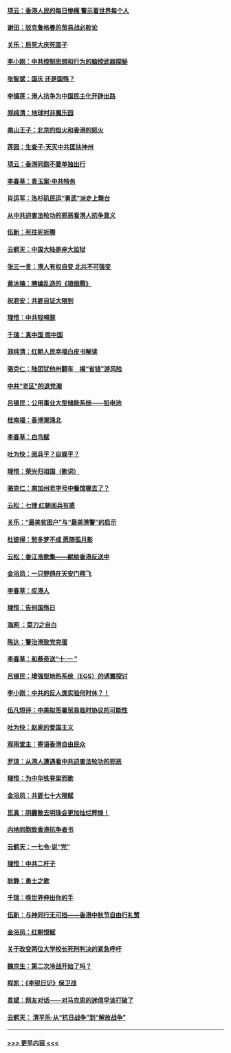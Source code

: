 #### [项云：香港人民的每日惨痛  警示着世界每个人](../pages/nsc993/n11559273.md?t=10020401) 
#### [谢田：驳克鲁格曼的贸易战必败论](../pages/nsc993/n11555840.md?t=10020401) 
#### [关乐：启死大庆死面子](../pages/nsc993/n11556823.md?t=10020401) 
#### [李小刚：中共控制思想和行为的脑控武器探秘](../pages/nsc993/n11556776.md?t=10020401) 
#### [张智斌：国庆  还是国殇？](../pages/nsc993/n11556617.md?t=10020401) 
#### [李镇莲：港人抗争为中国民主化开辟出路](../pages/nsc993/n11556570.md?t=10020401) 
#### [郑纯清：地球村非魔乐园](../pages/nsc993/n11555415.md?t=10020401) 
#### [南山王子：北京的焰火和香港的怒火](../pages/nsc993/n11555318.md?t=10020401) 
#### [莲园：生查子·天灭中共匡扶神州](../pages/nsc993/n11555302.md?t=10020401) 
#### [项云：香港同胞不要单独出行](../pages/nsc993/n11555276.md?t=10020401) 
#### [李春草：青玉案‧中共特务](../pages/nsc993/n11552356.md?t=10020401) 
#### [肖运军：洛杉矶民运“勇武”派走上舞台](../pages/nsc993/n11551595.md?t=10020401) 
#### [从中共迫害法轮功的邪恶看港人抗争意义](../pages/nsc993/n11540858.md?t=10020401) 
#### [伍新：死往死折腾](../pages/nsc993/n11550174.md?t=10020401) 
#### [云鹤天：中国大陆是座大监狱](../pages/nsc993/n11550155.md?t=10020401) 
#### [张三一言：港人有权自变 北共不可强变](../pages/nsc993/n11550132.md?t=10020401) 
#### [黄冰楠：瞎编乱造的《狼图腾》](../pages/nsc993/n11550082.md?t=10020401) 
#### [祝君安：共匪自证大限到](../pages/nsc993/n11550041.md?t=10020401) 
#### [理悟：中共轻嘚瑟](../pages/nsc993/n11547978.md?t=10020401) 
#### [千瑞：真中国 假中国](../pages/nsc993/n11547865.md?t=10020401) 
#### [郑纯清：红朝人民幸福白皮书解读](../pages/nsc993/n11547499.md?t=10020401) 
#### [骆克仁：陆团犹他州翻车　揭“省钱”游风险](../pages/nsc993/n11546977.md?t=10020401) 
#### [中共“老区”的退党潮](../pages/nsc993/n11545995.md?t=10020401) 
#### [吕锡民：公用事业大型储能系统——铅电池](../pages/nsc993/n11545701.md?t=10020401) 
#### [桂南福：香港潮涌北](../pages/nsc993/n11545682.md?t=10020401) 
#### [李春草：白鸟赋](../pages/nsc993/n11545663.md?t=10020401) 
#### [吐为快：阅兵乎？自娱乎？](../pages/nsc993/n11545625.md?t=10020401) 
#### [理悟：荣光归祖国（歌词）](../pages/nsc993/n11545616.md?t=10020401) 
#### [骆克仁：南加州老字号中餐馆哪去了？](../pages/nsc993/n11545120.md?t=10020401) 
#### [云松：七律 红朝阅兵有感](../pages/nsc993/n11542394.md?t=10020401) 
#### [关乐：“最美贫困户”与“最美港警”的启示](../pages/nsc993/n11542252.md?t=10020401) 
#### [杜彼得：愁多梦不成 愿随孤月影](../pages/nsc993/n11540296.md?t=10020401) 
#### [云松：香江浩歌集——献给香港反送中](../pages/nsc993/n11540149.md?t=10020401) 
#### [金浴凤：一只野鸽在天安门翔飞](../pages/nsc993/n11540280.md?t=10020401) 
#### [李春草：叹港人](../pages/nsc993/n11540119.md?t=10020401) 
#### [理悟：告别国殇日](../pages/nsc993/n11539610.md?t=10020401) 
#### [海网 ：菜刀之自白](../pages/nsc993/n11539597.md?t=10020401) 
#### [陈达：警治港致党完蛋](../pages/nsc993/n11538127.md?t=10020401) 
#### [李春草：和蔡奇送“十·一 ”](../pages/nsc993/n11537810.md?t=10020401) 
#### [吕锡民：增强型地热系统（EGS）的诱震探讨](../pages/nsc993/n11537765.md?t=10020401) 
#### [李小刚：中共的反人类实验何时休？！](../pages/nsc993/n11537669.md?t=10020401) 
#### [伍凡短评：中美拟签署贸易临时协议的可能性](../pages/nsc993/n11536773.md?t=10020401) 
#### [吐为快：赵家的爱国主义](../pages/nsc993/n11536750.md?t=10020401) 
#### [观雨堂主：寄语香港自由民众](../pages/nsc993/n11536735.md?t=10020401) 
#### [罗琼：从港人遭遇看中共迫害法轮功的邪恶](../pages/nsc993/n11507862.md?t=10020401) 
#### [理悟：为中华铁脊梁而歌](../pages/nsc993/n11534458.md?t=10020401) 
#### [金浴凤：共匪七十大限赋](../pages/nsc993/n11534434.md?t=10020401) 
#### [觅真：阴霾散去明珠会更加灿烂辉煌！](../pages/nsc993/n11531858.md?t=10020401) 
#### [内地同胞致香港抗争者书](../pages/nsc993/n11531645.md?t=10020401) 
#### [云鹤天：一七令‧说“党”](../pages/nsc993/n11529099.md?t=10020401) 
#### [理悟：中共二杆子](../pages/nsc993/n11529046.md?t=10020401) 
#### [耿静：勇士之歌](../pages/nsc993/n11527562.md?t=10020401) 
#### [千瑞：唤世界伸出你的手](../pages/nsc993/n11526942.md?t=10020401) 
#### [伍新：与神同行无可挡——香港中秋节自由行礼赞](../pages/nsc993/n11526801.md?t=10020401) 
#### [金浴凤：红朝恨赋](../pages/nsc993/n11524312.md?t=10020401) 
#### [关于改变两位大学校长死刑判决的紧急呼吁](../pages/nsc993/n11524103.md?t=10020401) 
#### [魏京生：第二次冷战开始了吗？](../pages/nsc993/n11524023.md?t=10020401) 
#### [程凯：《李锐日记》保卫战](../pages/nsc993/n11522922.md?t=10020401) 
#### [袁斌：网友对话——对马克思的迷信早该打破了](../pages/nsc993/n11522561.md?t=10020401) 
#### [云鹤天： 清平乐‧从“抗日战争”到“解放战争”](../pages/nsc993/n11522917.md?t=10020401) 

----
#### [ >>> 更早内容 <<< ](../indexes/nsc993-earlier.md)
